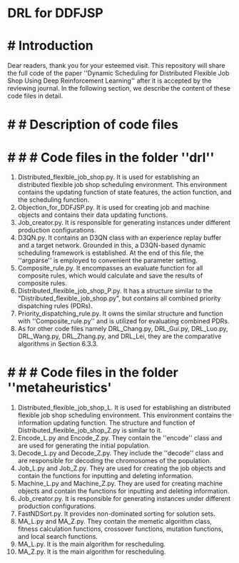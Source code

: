 # DRL for DDFJSP
# # Introduction
  Dear readers, thank you for your esteemed visit. This repository will share the full code of the paper ''Dynamic Scheduling for Distributed Flexible Job Shop Using Deep Reinforcement Learning'' after it is accepted by the reviewing journal. In the following section, we describe the content of these code files in detail.
# # # Description of code files
# # # # Code files in the folder ''drl''
1. Distributed_flexible_job_shop.py. It is used for establishing an distributed flexible job shop scheduling environment. This environment contains the updating function of state features, the action function, and the scheduling function.
2. Objection_for_DDFJSP.py. It is used for creating job and machine objects and contains their data updating functions.
3. Job_creator.py. It is responsible for generating instances under different production configurations.
4. D3QN.py. It contains an D3QN class with an experience replay buffer and a target network. Grounded in this, a D3QN-based dynamic scheduling framework is established. At the end of this file, the ''argparse'' is employed to convenient the parameter setting.
5. Composite_rule.py. It encompasses an evaluate function for all composite rules, which would calculate and save the results of composite rules.
6. Distributed_flexible_job_shop_P.py. It has a structure similar to the "Distributed_flexible_job_shop.py", but contains all combined priority dispatching rules (PDRs).
7. Priority_dispatching_rule.py. It owns the similar structure and function with ''Composite_rule.py'' and is utilized for evaluating combined PDRs.
8. As for other code files namely DRL_Chang.py, DRL_Gui.py, DRL_Luo.py, DRL_Wang.py, DRL_Zhang.py, and DRL_Lei, they are the comparative algorithms in Section 6.3.3.
# # # # Code files in the folder ''metaheuristics'
1. Distributed_flexible_job_shop_L. It is used for establishing an distributed flexible job shop scheduling environment. This environment contains the information updating function. The structure and function of Distributed_flexible_job_shop_Z.py is similar to it.
2. Encode_L.py and Encode_Z.py. They contain the ''encode'' class and are used for generating the initial population.
3. Decode_L.py and Decode_Z.py. They include the ''decode'' class and are responsible for decoding the chromosomes of the population.
4. Job_L.py and Job_Z.py. They are used for creating the job objects and contain the functions for inputting and deleting information.
5. Machine_L.py and Machine_Z.py. They are used for creating machine objects and contain the functions for inputting and deleting information.
6. Job_creator.py. It is responsible for generating instances under different production configurations.
7. FastNDSort.py. It provides non-dominated sorting for solution sets.
8. MA_L.py and MA_Z.py. They contain the memetic algorithm class, fitness calculation functions, crossover functions, mutation functions, and local search functions.
9. MA_L.py. It is the main algorithm for rescheduling.
10. MA_Z.py. It is the main algorithm for rescheduling.

